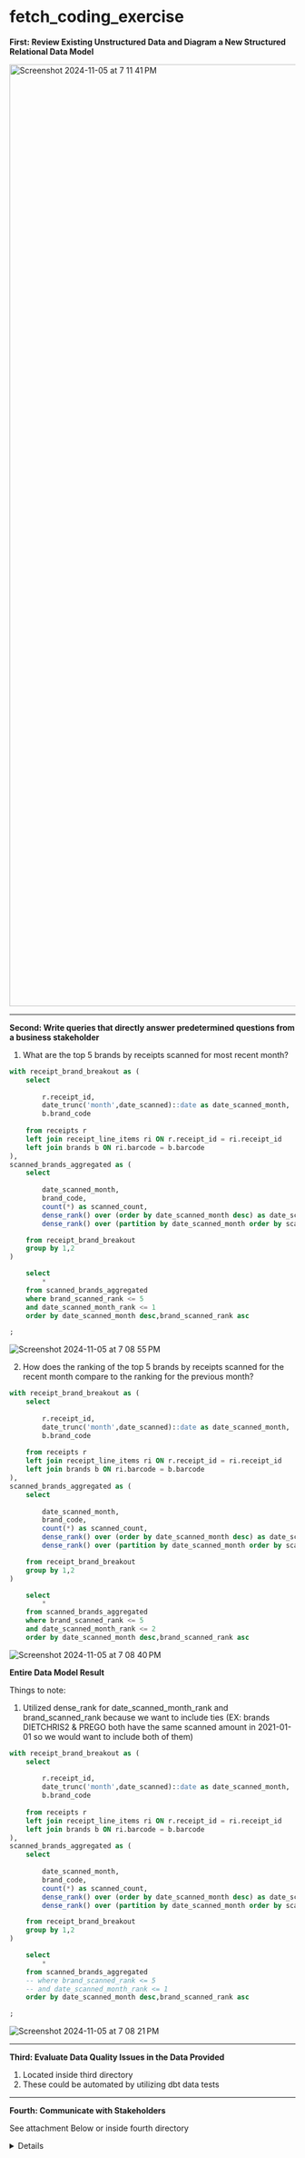 # fetch_coding_exercise

<b>First: Review Existing Unstructured Data and Diagram a New Structured Relational Data Model</b>

<img width="1658" alt="Screenshot 2024-11-05 at 7 11 41 PM" src="https://github.com/user-attachments/assets/a467425d-ccd7-4d1e-96b3-b50aeb030a8c">

---

<b>Second: Write queries that directly answer predetermined questions from a business stakeholder</b>

1. What are the top 5 brands by receipts scanned for most recent month?
```sql
with receipt_brand_breakout as (
    select 
    
        r.receipt_id,
        date_trunc('month',date_scanned)::date as date_scanned_month,
        b.brand_code
        
    from receipts r 
    left join receipt_line_items ri ON r.receipt_id = ri.receipt_id
    left join brands b ON ri.barcode = b.barcode
),
scanned_brands_aggregated as (
    select 
    
        date_scanned_month,
        brand_code,
        count(*) as scanned_count,
        dense_rank() over (order by date_scanned_month desc) as date_scanned_month_rank,
        dense_rank() over (partition by date_scanned_month order by scanned_count desc) as brand_scanned_rank

    from receipt_brand_breakout
    group by 1,2 
)

    select 
        *
    from scanned_brands_aggregated
    where brand_scanned_rank <= 5
    and date_scanned_month_rank <= 1
    order by date_scanned_month desc,brand_scanned_rank asc

;
```
![Screenshot 2024-11-05 at 7 08 55 PM](https://github.com/user-attachments/assets/6edd9b17-077a-44a3-a05f-cdca0a6f8553)


2. How does the ranking of the top 5 brands by receipts scanned for the recent month compare to the ranking for the previous month?
```sql
with receipt_brand_breakout as (
    select 
    
        r.receipt_id,
        date_trunc('month',date_scanned)::date as date_scanned_month,
        b.brand_code
        
    from receipts r 
    left join receipt_line_items ri ON r.receipt_id = ri.receipt_id
    left join brands b ON ri.barcode = b.barcode
),
scanned_brands_aggregated as (
    select 
    
        date_scanned_month,
        brand_code,
        count(*) as scanned_count,
        dense_rank() over (order by date_scanned_month desc) as date_scanned_month_rank,
        dense_rank() over (partition by date_scanned_month order by scanned_count desc) as brand_scanned_rank

    from receipt_brand_breakout
    group by 1,2 
)

    select 
        *
    from scanned_brands_aggregated
    where brand_scanned_rank <= 5
    and date_scanned_month_rank <= 2
    order by date_scanned_month desc,brand_scanned_rank asc
```
![Screenshot 2024-11-05 at 7 08 40 PM](https://github.com/user-attachments/assets/b9cbab66-5a7f-49d5-ad70-39d3b79c5daa)

<b>Entire Data Model Result</b>

Things to note:
1. Utilized dense_rank for date_scanned_month_rank and brand_scanned_rank because we want to include ties (EX: brands DIETCHRIS2 & PREGO both have the same scanned amount in 2021-01-01 so we would want to include both of them)

```sql
with receipt_brand_breakout as (
    select 
    
        r.receipt_id,
        date_trunc('month',date_scanned)::date as date_scanned_month,
        b.brand_code
        
    from receipts r 
    left join receipt_line_items ri ON r.receipt_id = ri.receipt_id
    left join brands b ON ri.barcode = b.barcode
),
scanned_brands_aggregated as (
    select 
    
        date_scanned_month,
        brand_code,
        count(*) as scanned_count,
        dense_rank() over (order by date_scanned_month desc) as date_scanned_month_rank,
        dense_rank() over (partition by date_scanned_month order by scanned_count desc) as brand_scanned_rank

    from receipt_brand_breakout
    group by 1,2 
)

    select 
        *
    from scanned_brands_aggregated
    -- where brand_scanned_rank <= 5
    -- and date_scanned_month_rank <= 1
    order by date_scanned_month desc,brand_scanned_rank asc

;
```
![Screenshot 2024-11-05 at 7 08 21 PM](https://github.com/user-attachments/assets/649fe4f0-a253-434b-a0c8-c4aa02f5fa97)

---
<b>Third: Evaluate Data Quality Issues in the Data Provided</b>
1. Located inside third directory
2. These could be automated by utilizing dbt data tests

---
<b>Fourth: Communicate with Stakeholders</b>

See attachment Below or inside fourth directory 
<details>
[Fetch_Email.docx](https://github.com/user-attachments/files/17641236/Fetch_Email.docx)
    
</details>




